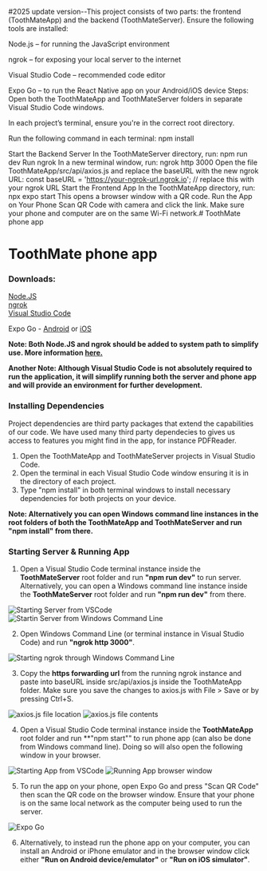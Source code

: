 #2025 update version--This project consists of two parts: the frontend (ToothMateApp) and the backend (ToothMateServer). Ensure the following tools are installed:

Node.js – for running the JavaScript environment

ngrok – for exposing your local server to the internet

Visual Studio Code – recommended code editor

Expo Go – to run the React Native app on your Android/iOS device Steps: Open both the ToothMateApp and ToothMateServer folders in separate Visual Studio Code windows.

In each project’s terminal, ensure you're in the correct root directory.

Run the following command in each terminal: npm install

Start the Backend Server In the ToothMateServer directory, run: npm run dev
Run ngrok In a new terminal window, run: ngrok http 3000 Open the file ToothMateApp/src/api/axios.js and replace the baseURL with the new ngrok URL: const baseURL = 'https://your-ngrok-url.ngrok.io'; // replace this with your ngrok URL
Start the Frontend App In the ToothMateApp directory, run: npx expo start This opens a browser window with a QR code.
Run the App on Your Phone Scan QR Code with camera and click the link.
Make sure your phone and computer are on the same Wi-Fi network.# ToothMate phone app

# ToothMate phone app

### **Downloads:**  
[Node.JS](https://nodejs.org/en/download)    
[ngrok](https://ngrok.com/download)    
[Visual Studio Code](https://code.visualstudio.com/download)  

Expo Go - [Android](https://play.google.com/store/apps/details?id=host.exp.exponent&referrer=www) or [iOS](https://apps.apple.com/app/apple-store/id982107779)

**Note: Both Node.JS and ngrok should be added to system path to simplify use. More information [here.](https://stackoverflow.com/questions/44272416/how-to-add-a-folder-to-path-environment-variable-in-windows-10-with-screensho)**  

**Another Note: Although Visual Studio Code is not absolutely required to run the application, it will simplify running both the server and phone app and will provide an environment for further development.**

### **Installing Dependencies**
Project dependencies are third party packages that extend the capabilities of our code. We have used many third party dependecies to gives us access to features you might find in the app, for instance PDFReader.

1. Open the ToothMateApp and ToothMateServer projects in Visual Studio Code.
2. Open the terminal in each Visual Studio Code window ensuring it is in the directory of each project.
3. Type "npm install" in both terminal windows to install necessary dependencies for both projects on your device.

**Note: Alternatively you can open Windows command line instances in the root folders of both the ToothMateApp and ToothMateServer and run "npm install" from there.**

### **Starting Server & Running App**  
1. Open a Visual Studio Code terminal instance inside the **ToothMateServer** root folder and run **"npm run dev"** to run server. Alternatively, you can open a Windows command line instance inside the **ToothMateServer** root folder and run **"npm run dev"** from there.  

![Starting Server from VSCode](/../media/ReadMeFiles/Starting_Server_From_VSCode.PNG) ![Startin Server from Windows Command Line](/../media/ReadMeFiles/Starting_Server_from_Command_Line.png)  

2. Open Windows Command Line (or terminal instance in Visual Studio Code) and run **"ngrok http 3000"**.

![Starting ngrok through Windows Command Line](/../media/ReadMeFiles/starting_ngrok.png)  

3. Copy the **https forwarding url** from the running ngrok instance and paste into baseURL inside src/api/axios.js inside the ToothMateApp folder. Make sure you save the changes to axios.js with File > Save or by pressing Ctrl+S.

![axios.js file location](/../media/ReadMeFiles/axios.js_location.PNG)
![axios.js file contents](/../media/ReadMeFiles/axios.js_contents.PNG)

4. Open a Visual Studio Code terminal instance inside the **ToothMateApp** root folder and run **"npm start"" to run phone app (can also be done from Windows command line). Doing so will also open the following window in your browser.

![Starting App from VSCode](/../media/ReadMeFiles/Starting_App_From_VSCode.PNG)
![Running App browser window](/../media/ReadMeFiles/App_Browser_Window.PNG)

5. To run the app on your phone, open Expo Go and press "Scan QR Code" then scan the QR code on the browser window. Ensure that your phone is on the same local network as the computer being used to run the server.

![Expo Go](/../media/ReadMeFiles/Expo_Go.jpg)

6. Alternatively, to instead run the phone app on your computer, you can install an Android or iPhone emulator and in the browser window click either **"Run on Android device/emulator"** or **"Run on iOS simulator"**.
